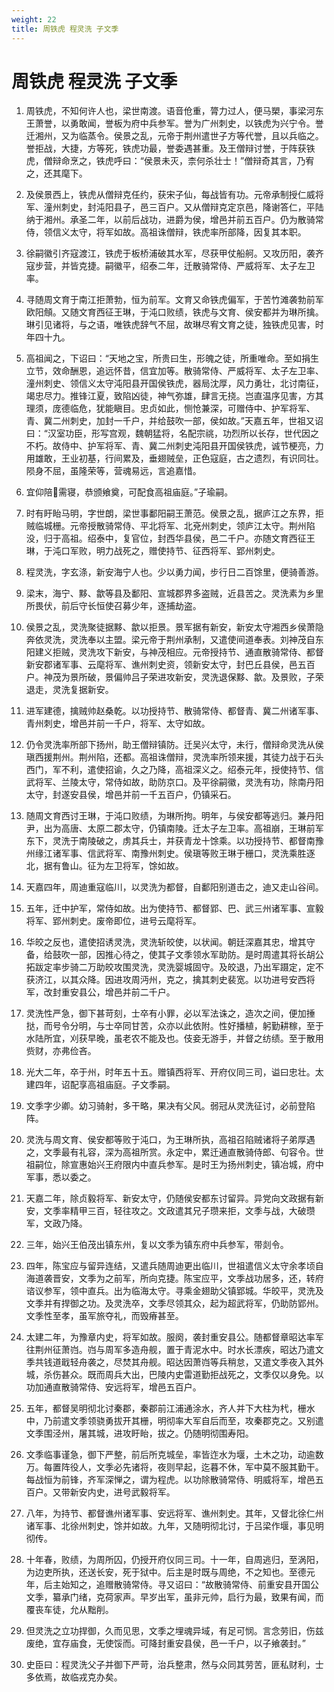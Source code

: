 ```yaml
---
weight: 22
title: 周铁虎 程灵洗 子文季
---
```


# 周铁虎 程灵洗 子文季

1. <span id="周铁虎_程灵洗_子文季-1"></span>
周铁虎，不知何许人也，梁世南渡。语音伧重，膂力过人，便马槊，事梁河东王萧誉，以勇敢闻，誉板为府中兵参军。誉为广州刺史，以铁虎为兴宁令。誉迁湘州，又为临蒸令。侯景之乱，元帝于荆州遣世子方等代誉，且以兵临之。誉拒战，大捷，方等死，铁虎功最，誉委遇甚重。及王僧辩讨誉，于阵获铁虎，僧辩命烹之，铁虎呼曰：“侯景未灭，柰何杀壮士！”僧辩奇其言，乃宥之，还其麾下。

2. <span id="周铁虎_程灵洗_子文季-2"></span>
及侯景西上，铁虎从僧辩克任约，获宋子仙，每战皆有功。元帝承制授仁威将军、潼州刺史，封沌阳县子，邑三百户。又从僧辩克定京邑，降谢答仁，平陆纳于湘州。承圣二年，以前后战功，进爵为侯，增邑并前五百户。仍为散骑常侍，领信义太守，将军如故。高祖诛僧辩，铁虎率所部降，因复其本职。

3. <span id="周铁虎_程灵洗_子文季-3"></span>
徐嗣徽引齐寇渡江，铁虎于板桥浦破其水军，尽获甲仗船舸。又攻历阳，袭齐寇步营，并皆克捷。嗣徽平，绍泰二年，迁散骑常侍、严威将军、太子左卫率。

4. <span id="周铁虎_程灵洗_子文季-4"></span>
寻随周文育于南江拒萧勃，恒为前军。文育又命铁虎偏军，于苦竹滩袭勃前军欧阳頠。又随文育西征王琳，于沌口败绩，铁虎与文育、侯安都并为琳所擒。琳引见诸将，与之语，唯铁虎辞气不屈，故琳尽宥文育之徒，独铁虎见害，时年四十九。

5. <span id="周铁虎_程灵洗_子文季-5"></span>
高祖闻之，下诏曰：“天地之宝，所贵曰生，形魄之徒，所重唯命。至如捐生立节，效命酬恩，追远怀昔，信宜加等。散骑常侍、严威将军、太子左卫率、潼州刺史、领信义太守沌阳县开国侯铁虎，器局沈厚，风力勇壮，北讨南征，竭忠尽力。推锋江夏，致陷凶徒，神气弥雄，肆言无挠。岂直温序见害，方其理须，庞德临危，犹能瞋目。忠贞如此，恻怆兼深，可赠侍中、护军将军、青、冀二州刺史，加封一千户，并给鼓吹一部，侯如故。”天嘉五年，世祖又诏曰：“汉室功臣，形写宫观，魏朝猛将，名配宗祧，功烈所以长存，世代因之不朽。故侍中、护军将军、青、冀二州刺史沌阳县开国侯铁虎，诚节梗亮，力用雄敢，王业初基，行间累及，垂翅贼垒，正色寇庭，古之遗烈，有识同壮。陨身不屈，虽隆荣等，营魂易远，言追嘉惜。

6. <span id="周铁虎_程灵洗_子文季-6"></span>
宜仰陪需寝，恭颁飨奠，可配食高祖庙庭。”子瑜嗣。

7. <span id="周铁虎_程灵洗_子文季-7"></span>
时有盱眙马明，字世朗，梁世事鄱阳嗣王萧范。侯景之乱，据庐江之东界，拒贼临城栅。元帝授散骑常侍、平北将军、北兗州刺史，领庐江太守。荆州陷没，归于高祖。绍泰中，复官位，封西华县侯，邑二千户。亦随文育西征王琳，于沌口军败，明力战死之，赠使持节、征西将军、郢州刺史。

8. <span id="周铁虎_程灵洗_子文季-8"></span>
程灵洗，字玄涤，新安海宁人也。少以勇力闻，步行日二百馀里，便骑善游。

9. <span id="周铁虎_程灵洗_子文季-9"></span>
梁末，海宁、黟、歙等县及鄱阳、宣城郡界多盗贼，近县苦之。灵洗素为乡里所畏伏，前后守长恒使召募少年，逐捕劫盗。

10. <span id="周铁虎_程灵洗_子文季-10"></span>
侯景之乱，灵洗聚徒据黟、歙以拒景。景军据有新安，新安太守湘西乡侯萧隐奔依灵洗，灵洗奉以主盟。梁元帝于荆州承制，又遣使间道奉表。刘神茂自东阳建义拒贼，灵洗攻下新安，与神茂相应。元帝授持节、通直散骑常侍、都督新安郡诸军事、云麾将军、谯州刺史资，领新安太守，封巴丘县侯，邑五百户。神茂为景所破，景偏帅吕子荣进攻新安，灵洗退保黟、歙。及景败，子荣退走，灵洗复据新安。

11. <span id="周铁虎_程灵洗_子文季-11"></span>
进军建德，擒贼帅赵桑乾。以功授持节、散骑常侍、都督青、冀二州诸军事、青州刺史，增邑并前一千户，将军、太守如故。

12. <span id="周铁虎_程灵洗_子文季-12"></span>
仍令灵洗率所部下扬州，助王僧辩镇防。迁吴兴太守，未行，僧辩命灵洗从侯瑱西援荆州。荆州陷，还都。高祖诛僧辩，灵洗率所领来援，其徒力战于石头西门，军不利，遣使招谕，久之乃降，高祖深义之。绍泰元年，授使持节、信武将军、兰陵太守，常侍如故，助防京口。及平徐嗣徽，灵洗有功，除南丹阳太守，封遂安县侯，增邑并前一千五百户，仍镇采石。

13. <span id="周铁虎_程灵洗_子文季-13"></span>
随周文育西讨王琳，于沌口败绩，为琳所拘。明年，与侯安都等逃归。兼丹阳尹，出为高唐、太原二郡太守，仍镇南陵。迁太子左卫率。高祖崩，王琳前军东下，灵洗于南陵破之，虏其兵士，并获青龙十馀乘。以功授持节、都督南豫州缘江诸军事、信武将军、南豫州刺史。侯瑱等败王琳于栅口，灵洗乘胜逐北，据有鲁山。征为左卫将军，馀如故。

14. <span id="周铁虎_程灵洗_子文季-14"></span>
天嘉四年，周迪重寇临川，以灵洗为都督，自鄱阳别道击之，迪又走山谷间。

15. <span id="周铁虎_程灵洗_子文季-15"></span>
五年，迁中护军，常侍如故。出为使持节、都督郢、巴、武三州诸军事、宣毅将军、郢州刺史。废帝即位，进号云麾将军。

16. <span id="周铁虎_程灵洗_子文季-16"></span>
华皎之反也，遣使招诱灵洗，灵洗斩皎使，以状闻。朝廷深嘉其忠，增其守备，给鼓吹一部，因推心待之，使其子文季领水军助防。是时周遣其将长胡公拓跋定率步骑二万助皎攻围灵洗，灵洗婴城固守。及皎退，乃出军蹑定，定不获济江，以其众降。因进攻周沔州，克之，擒其刺史裴宽。以功进号安西将军，改封重安县公，增邑并前二千户。

17. <span id="周铁虎_程灵洗_子文季-17"></span>
灵洗性严急，御下甚苛刻，士卒有小罪，必以军法诛之，造次之间，便加捶挞，而号令分明，与士卒同甘苦，众亦以此依附。性好播植，躬勤耕稼，至于水陆所宜，刈获早晚，虽老农不能及也。伎妾无游手，并督之纺绩。至于散用赀财，亦弗俭吝。

18. <span id="周铁虎_程灵洗_子文季-18"></span>
光大二年，卒于州，时年五十五。赠镇西将军、开府仪同三司，谥曰忠壮。太建四年，诏配享高祖庙庭。子文季嗣。

19. <span id="周铁虎_程灵洗_子文季-19"></span>
文季字少卿。幼习骑射，多干略，果决有父风。弱冠从灵洗征讨，必前登陷阵。

20. <span id="周铁虎_程灵洗_子文季-20"></span>
灵洗与周文育、侯安都等败于沌口，为王琳所执，高祖召陷贼诸将子弟厚遇之，文季最有礼容，深为高祖所赏。永定中，累迁通直散骑侍郎、句容令。世祖嗣位，除宣惠始兴王府限内中直兵参军。是时王为扬州刺史，镇冶城，府中军事，悉以委之。

21. <span id="周铁虎_程灵洗_子文季-21"></span>
天嘉二年，除贞毅将军、新安太守，仍随侯安都东讨留异。异党向文政据有新安，文季率精甲三百，轻往攻之。文政遣其兄子瓒来拒，文季与战，大破瓒军，文政乃降。

22. <span id="周铁虎_程灵洗_子文季-22"></span>
三年，始兴王伯茂出镇东州，复以文季为镇东府中兵参军，带剡令。

23. <span id="周铁虎_程灵洗_子文季-23"></span>
四年，陈宝应与留异连结，又遣兵随周迪更出临川，世祖遣信义太守余孝顷自海道袭晋安，文季为之前军，所向克捷。陈宝应平，文季战功居多，还，转府谘议参军，领中直兵。出为临海太守。寻乘金翅助父镇郢城。华皎平，灵洗及文季并有捍御之功。及灵洗卒，文季尽领其众，起为超武将军，仍助防郢州。文季性至孝，虽军旅夺礼，而毁瘠甚至。

24. <span id="周铁虎_程灵洗_子文季-24"></span>
太建二年，为豫章内史，将军如故。服阕，袭封重安县公。随都督章昭达率军往荆州征萧岿。岿与周军多造舟舰，置于青泥水中。时水长漂疾，昭达乃遣文季共钱道戢轻舟袭之，尽焚其舟舰。昭达因萧岿等兵稍怠，又遣文季夜入其外城，杀伤甚众。既而周兵大出，巴陵内史雷道勤拒战死之，文季仅以身免。以功加通直散骑常侍、安远将军，增邑五百户。

25. <span id="周铁虎_程灵洗_子文季-25"></span>
五年，都督吴明彻北讨秦郡，秦郡前江浦通涂水，齐人并下大柱为杙，栅水中，乃前遣文季领骁勇拔开其栅，明彻率大军自后而至，攻秦郡克之。又别遣文季围泾州，屠其城，进攻盱眙，拔之。仍随明彻围寿阳。

26. <span id="周铁虎_程灵洗_子文季-26"></span>
文季临事谨急，御下严整，前后所克城垒，率皆迮水为堰，土木之功，动逾数万。每置阵役人，文季必先诸将，夜则早起，迄暮不休，军中莫不服其勤干。每战恒为前锋，齐军深惮之，谓为程虎。以功除散骑常侍、明威将军，增邑五百户。又带新安内史，进号武毅将军。

27. <span id="周铁虎_程灵洗_子文季-27"></span>
八年，为持节、都督谯州诸军事、安远将军、谯州刺史。其年，又督北徐仁州诸军事、北徐州刺史，馀并如故。九年，又随明彻北讨，于吕梁作堰，事见明彻传。

28. <span id="周铁虎_程灵洗_子文季-28"></span>
十年春，败绩，为周所囚，仍授开府仪同三司。十一年，自周逃归，至涡阳，为边吏所执，还送长安，死于狱中。后主是时既与周绝，不之知也。至德元年，后主始知之，追赠散骑常侍。寻又诏曰：“故散骑常侍、前重安县开国公文季，纂承门绪，克荷家声。早岁出军，虽非元帅，启行为最，致果有闻，而覆丧车徒，允从黜削。

29. <span id="周铁虎_程灵洗_子文季-29"></span>
但灵洗之立功捍御，久而见思，文季之埋魂异域，有足可悯。言念劳旧，伤兹废绝，宜存庙食，无使馁而。可降封重安县侯，邑一千户，以子飨袭封。”

30. <span id="周铁虎_程灵洗_子文季-30"></span>
史臣曰：程灵洗父子并御下严苛，治兵整肃，然与众同其劳苦，匪私财利，士多依焉，故临戎克办矣。
